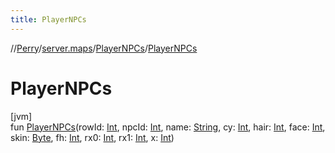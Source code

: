 ```yaml
---
title: PlayerNPCs
---
```

//[Perry](../../../index.html)/[server.maps](../index.html)/[PlayerNPCs](index.html)/[PlayerNPCs](-player-n-p-cs.html)



# PlayerNPCs



[jvm]\
fun [PlayerNPCs](-player-n-p-cs.html)(rowId: [Int](https://kotlinlang.org/api/latest/jvm/stdlib/kotlin/-int/index.html), npcId: [Int](https://kotlinlang.org/api/latest/jvm/stdlib/kotlin/-int/index.html), name: [String](https://kotlinlang.org/api/latest/jvm/stdlib/kotlin/-string/index.html), cy: [Int](https://kotlinlang.org/api/latest/jvm/stdlib/kotlin/-int/index.html), hair: [Int](https://kotlinlang.org/api/latest/jvm/stdlib/kotlin/-int/index.html), face: [Int](https://kotlinlang.org/api/latest/jvm/stdlib/kotlin/-int/index.html), skin: [Byte](https://kotlinlang.org/api/latest/jvm/stdlib/kotlin/-byte/index.html), fh: [Int](https://kotlinlang.org/api/latest/jvm/stdlib/kotlin/-int/index.html), rx0: [Int](https://kotlinlang.org/api/latest/jvm/stdlib/kotlin/-int/index.html), rx1: [Int](https://kotlinlang.org/api/latest/jvm/stdlib/kotlin/-int/index.html), x: [Int](https://kotlinlang.org/api/latest/jvm/stdlib/kotlin/-int/index.html))




